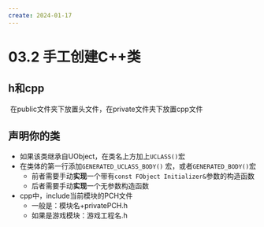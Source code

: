```yaml
---
create: 2024-01-17
---
```

# 03.2 手工创建C++类

## h和cpp

​	在public文件夹下放置头文件，在private文件夹下放置cpp文件

## 声明你的类

* 如果该类继承自UObject，在类名上方加上`UCLASS()`宏
* 在类体的第一行添加`GENERATED_UCLASS_BODY()` 宏，或者`GENERATED_BODY()`宏
  * 前者需要手动**实现**一个带有`const FObject Initializer&`参数的构造函数
  * 后者需要手动**实现**一个无参数构造函数
* cpp中，include当前模块的PCH文件
  * 一般是：模块名+privatePCH.h
  * 如果是游戏模块：游戏工程名.h

